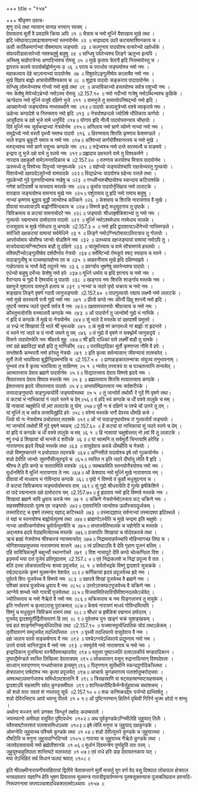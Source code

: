 +++
title = "१५७"

+++
श्रीकृष्ण उवाच-  
शृणु राधे तथा न्यासान् यानाह भगवान् स्वयम् ।  
देवायताय मूर्तौ वै प्रवदामि क्रिया अपि ॥१ ॥
चैत्राय च नमो मूर्ध्नि वैशाखाय मुखे तथा ।  
हृदि ज्येष्ठायाऽऽषाढाश्रावणाभ्यां स्तनयोर्नमः ॥२ ॥
भाद्रपदाय उदरे कट्यामाश्विनकाय च ।  
ऊर्वोः कार्तिकमार्गाभ्यां पौषमाघाय जङ्घयोः ॥३ ॥
फल्गुनाय पादयोश्च वत्सरेभ्यो दक्षोर्ध्वके ।  
संवत्परीडावत्सरेभ्यो नमश्चतुर्षु बाहुषु ॥४ ॥
सन्धिषु पर्वतेभ्यश्च लिङ्गे ऋतुभ्य इत्यपि ।  
अस्थिषु चाहोरात्रेभ्यः क्षणादिभ्यश्च रोमसु ॥५ ॥
मुखे कृताय त्रेतायै हृदि नितम्बयोस्तु च ।  
द्वापराय कलये पादयोर्बाह्वोर्मनुभ्य उ ॥६ ॥
पराय च परार्धाय जङ्घयोश्च नमो नमः ।  
महाकल्पाय देहे चाऽयनाभ्यां पादयोर्नमः ॥७ ॥
विषुवतेऽङ्गुलीष्वेव कालायैव नमो नमः ।  
मुखे विप्राय बाह्वोः क्षत्रायोर्वोर्वैश्यकाय च ॥८ ॥
शूद्राय पादयोः सङ्कराय पादाग्रयोर्नमः ।  
सन्धिषु लोमजेभ्यश्च गोभ्यो नमो मुखे तथा ॥९ ॥
अजाविकाभ्यो हस्तयोश्च सर्वत्र पशुभ्यो नमः ।  
नमः केशेषु मेघेभ्योऽभ्रेभ्यो नमोऽस्य रोमसु ॥2.157.१० ॥
नमो नदीभ्यो गात्रेषु नमोऽब्धिभ्यश्च कुक्षिके ।  
ऋग्वेदाय नमो मूर्ध्नि यजुषे दक्षिणे भुजे ॥११ ॥
वामभुजे तु सामायोपनिषद्भ्यो नमो हृदि ।  
आख्यानेभ्यो जङ्घयोश्च नाभावथर्वणे नमः ॥१२॥
पादयोः कल्पसूत्रेभ्यो वक्त्रे व्याकृतये नमः ।  
ऊहेभ्यः कण्ठदेशे च निरुक्ताय नमो हृदि ॥१३ ॥
नेत्रयोश्छन्दसे ज्योतिषे भौतिकाय कर्णयोः ।  
आयुर्वेदाय च दक्षे भुजे वामे धनुर्विदे ॥१४॥
योगाय हृदि नीत्यै पादयोस्तन्त्राय चौष्ठयोः ।  
दिवे मूर्ध्नि नमः सूर्यचन्द्राभ्यां नेत्रयोर्नमः ॥१५॥
अनिलाय नमो घ्राणे व्योम्ने नाभ्यां नमो नमः ।  
समुद्रेभ्यो नमो वस्तौ पृथ्प्यै नमश्च पादयो ॥१६ ॥
हिरण्मयाय शिरसि कृष्णाय केशमण्डले ।  
भाले रुद्राय भ्रूकुटौ यमाय च नमो नमः ॥१७॥
अश्विभ्यां कर्णयोर्वैश्वानरस्य च नमो मुखे ।  
मरुद्भ्यश्च नमो घ्राणे वसुभ्यः कण्ठके नमः ॥१८॥
रुद्रेभ्यश्च नमो दन्ते सरस्वत्यै च वाङमये ।  
इन्द्राय तु भुजे दक्षे वामे तु वलये नमः ॥१९॥
प्रह्लादाय दक्षस्तने वामे तु विश्वकर्मणे ।  
नारदाय दक्षकुक्षौ वामेऽनन्तादिकाय च ॥2.157.२० ॥
वरुणाय करयोश्च मित्राय पादयोर्नमः ।  
ऊरुमध्ये तु विश्वेभ्यः पितृभ्यो जानुमध्यके ॥२१ ॥
यज्ञेभ्यो जङ्घयोश्चापि राक्षसेभ्यस्तु गुल्फयोः ।  
पिशाचेभ्यो दक्षपादेऽसुरेभ्यो वामपादके ॥२२॥
विद्याध्रेभ्यः पादयोश्च ग्रहेभ्यः पत्तले तथा ।  
गुह्यकेभ्यो गुदे पूतनादिभ्यश्च नखेषु च ॥२३ ॥
गन्धर्वेभ्यश्चौष्ठयोश्च स्कन्दाय कटिपार्श्वके ।  
गणेशं कटिपार्श्वे च मत्स्याय मस्तके नमः ॥२४॥
कूर्माय पादयोर्नृसिंहाय नमो ललाटके ।  
वाराहाय जङ्घयोश्च वामनाय मुखे नमः ॥२५॥
पर्शुरामाय तु हृदि नमो रामाय बाहुषु ।  
नाभ्यां कृष्णाय बुद्धाय बुद्धौ जान्वोश्च कल्किने ॥२६ ॥
केशवाय च शिरसि नारायणाय वै मुखे ।  
ग्रीवायां माधवायाऽपि बाह्वोर्गोविन्दकाय च ॥२७॥
विष्णवे हृद्ये मधुसूदनाय तु पृष्ठके ।  
त्रिविक्रमाय च कट्यां वामनायोदरे नमः ॥२८॥
जङ्घयोः श्रीधरहृषीकेशाभ्यां तु नमो नमः ।  
गुल्फयोः पद्मनाभाय दामोदराय पादयोः ॥२९ ॥
मूर्ध्नि नमोऽश्वमेधाय नरमेधाय भालके ।  
राजसूयाय च मुखे गोमेधाय तु कण्ठके ॥2.157.३ ० ॥
नमो हृदि द्वादशायाऽधीनेभ्यो नाभिमण्डले ।  
सर्वजिते दक्षकट्यां वामायां सर्वमेधिने ॥३ १ ॥
लिङ्गे नमोऽग्निष्टोमायाऽतिरात्राय तु गोलयोः ।  
आप्तोर्यामाय चोर्वोश्च जान्वोः षोडशिने नमः ॥३२ ॥
उतथ्याय दक्षजङ्घायां वामायां नमोऽपि तु ।  
वाजपेयायात्यग्निष्टोमाय बाहौ तु दक्षिणे ॥३३ ॥
चातुर्मास्याय च वामे सौत्रामणये हस्तयोः ।  
पश्विष्टीभ्योऽङ्गुलीष्वेव दर्शपौर्णाय नेत्रयोः ॥३४॥
सर्वेष्टिभ्यो रोमकूपे वषट् स्वाहाय च स्तने ।  
पादाङ्गुलीषु च पञ्चमहायज्ञेभ्य एव च ॥३५ ॥
आहवनीयाय मुखे हृदि दक्षिणवह्नये ।  
गार्हपत्याय च नाभौ वेद्यै तदुत्तरे नमः ॥३ ६ ॥
प्रवर्ग्याय भूषणेषु सवनेभ्यश्च पादयोः ।  
एधेभ्यो बाहुषु दर्भेभ्यः केशेषु नमो हरेः ॥३७॥
मूर्ध्नि धर्माय च हृदि ज्ञानाय च नमो नमः ।  
वैराग्याय च गुह्ये वै ऐश्वर्याय तु पादयोः ॥३८ ॥
खङ्गाय नमः शिरसि शार्ङ्गाय मस्तके नमः ।  
दक्षभुजे मूशलाय वामभुजे हलाय च ॥३९ ॥
नाभ्यां च जठरे पृष्ठे चक्राय च नमो नमः ।  
शङ्खाय लिङ्गे वृषणे गदायै जानुजङ्घयोः ॥2.157.४० ॥
पादगुल्फयोः पद्माय लक्ष्म्यै नमो ललाटके ।  
नमो मुखे सरस्वत्यै रत्यै गुह्ये नमो नमः ॥४१ ॥
प्रीत्यै कण्ठे नमः कीर्त्यै दिक्षु शान्त्यै नमो हृदि ।  
तुष्ट्यै नमश्च जठरे पुष्ट्यै सर्वत्र वै नमः ॥४२॥
दक्षवामस्तनयोः श्रीवत्साय च नमो नमः ।  
कौस्तुभायोरसि वनमालायै कण्ठके नमः ॥४३ ॥
ओं पादयोर्नं तु जान्वोमों गुह्ये भं नाभिके ।  
गं हृदि वं कण्ठके तें मुखे वा नेत्रयोर्नमः ॥४४॥
सुं भाले दें मस्तके वां दक्षपार्श्वे यमुत्तरे ।  
अं रन्ध्रे नां शिखायां दिं भाले श्रीं भृमध्यके ॥४५ ॥
कं मुखे ष्णं कण्ठमध्ये नां बाह्वोः रां हृदन्तरे ।  
यं स्तने णां जठरे च यं नाभौ जघने तु पम् ॥४६ ॥
तं गुह्ये यें वृषणे नं सक्थ्नोर्मं जानुकद्वये ।  
विसर्गः पादयोश्चेति नमः श्रीहरये मुहुः ॥४७॥
श्रीं हृदि राधिकां वामे लक्ष्मीं बाहौ तु वामके ।  
रमां दक्षे ब्रह्मविद्यां बाहौ हृदि तु माणिकीम् ॥४८॥
पराविद्यादिका मूर्तौ कृष्णान्ता नौमि वै हरेः ।  
सन्तोषायैः कम्भरायै नमो हरेस्तु नेत्रयोः ॥४९ ॥
इति कृत्वा सर्वन्यासान् जीवन्यासं ततश्चरेत् ।  
मूर्तौ तेजो भावयित्वा बुद्धीन्द्रियमनांसि च ॥2.157.५ ० ॥
प्राणाहङ्कारतन्मात्राः संयुज्य तनुभावनाम् ।  
पुम्भावं तत्र वै कृत्वा भावयित्वा तु साक्षिणम् ॥५ १ ॥
न्यसेत् तत्त्वत्रयं वा च पञ्चतत्त्वानि सन्यसेत् ।  
आत्मतत्त्वाय देवाय ब्रह्मणे पादयोर्नमः ॥५ २॥
विद्यातत्त्वाय देवाय विष्णवे हृदये नमः ।  
शिवतत्त्वाय देवाय शिवाय मस्तके नमः ॥५ ३ ॥
ब्रह्मतत्त्वाय शिरसि मायातत्त्वाय कण्ठके ।  
ईशतत्त्वाय हृदये जीवतत्त्वाय पादयोः ॥५ ४॥
अन्तर्यामिप्रतत्त्वाय नमः सर्वशरीरके ।  
तत्पादाङ्गुष्ठयोः सङ्गुल्फयोर्वि जङ्घयोस्तथा ॥५ ५ ॥
तुं जान्वोर्वं तथोर्वोः रें गुदें णिं वृषणे तथा।  
यं कट्यां भं नाभिकायां गं जठरे स्तने च देम्॥५६॥
वं हदि स्यं कण्ठके च धीं वक्त्रे तालुके च मम् ।  
हिं नासायां चक्षुषोधिं यों भ्र्वां ललाटके तु योम् ॥५७॥
पूर्वे नः षं दक्षिणे च पश्चे चों उत्तरे तु दम् ।  
यां मूर्ध्नि त् च सर्वत्र तत्सवितुर्हृदि हरेः ॥५८॥
वरेण्यं मस्तके भर्गो देवस्य धीमहि कचे ।  
धियो यो नः नेत्रयोश्च प्रचोदयात् तदस्रके ॥५९॥
ओं नां पादाङ्गुष्ठयोश्च रां गुल्फयोर्यं जङ्घयोः ।  
णां जान्वोर्यं तथोर्वो र्विं गुदे वृषणे घ्मकम् ॥2.157.६० ॥
हें कट्यां वां नाभिकायां सुं जठरे स्तने च देम् ।  
वां हृदि यं कण्ठके च धीं वक्त्रे तालुके च मम् ॥६ १ ॥
हिं नासायां चक्षुषोस्तत् नो भ्र्वां विं तु ललाटके ।  
ष्णुं रन्ध्रे प्रं शिखायां चों मानसे दं शरीरके ॥६ २॥
यां चात्मनि त् सर्वमूर्तौ चिन्तयामि हरेरिह ।  
नारायणाय हृदये विद्महे मस्तके तथा ॥६३ ॥
वासुदेवाय कवचे धीमहीति च नेत्रयोः ।  
तन्नो विष्णुश्चान्तरे न प्रचोदयात तदस्त्रके ॥६४॥
अग्निमीले पादयोश्च इषे त्वो गुल्कयोर्नमः ।  
शन्नो देवीति जान्वोः सुपर्णोसीत्यूरुद्वये च ॥६५॥
स्वस्ति न इति जठरे दीर्घायु त्वेति वै हृदि ।  
श्रीश्च ते इति कण्ठे च त्रातारमिति वक्त्रके ॥६६॥
त्र्यम्बकमिति स्तनयोर्नेत्रयोश्च नमो नमः ।  
मूर्धानमिति वै मूर्ध्नि नारायणाय ते नमः ॥६७॥
ओं केशवाय नमो मूर्ध्नि मुखे नारायणाय नम् ।  
ग्रीवायां मों माधवाय भं गोविन्दाय कण्ठके ॥६८॥
पृष्ठे गं विष्णवे वं कुक्षौ मधुसूदनाय च ।  
तें कट्यां त्रिविक्रमाय जङ्घयोर्वामनाय वाम् ॥६९॥
सुं गुह्ये श्रीधरायेति दें गुल्फे हृषीकेशिने ।  
वां पादे पद्मनाभाय दक्षे दामोदराय यम् ॥2.157.७०॥
हुं हृदयाय नमो हृदि विष्णवे मस्तके नमः ।  
शिखायां ब्रह्मणे चापि ध्रुवाय कवचे नमः ॥७ १ ॥
चक्रिणे नेत्रयोर्नमोऽस्त्राय फट् चक्रिणे नमः ।  
सहस्रशीर्षपादयोः पूरुष एव जङ्घयोः ॥७२॥
एतावानिति जान्वोश्च ऊर्वोस्त्रपादूर्ध्वकम् ।  
तस्मादिराट् च वृषणे तस्माद् यज्ञाद् कटिस्थले ॥७३ ॥
तस्माद्यज्ञात् सर्वनाभ्यां तस्मादश्वा हृदिस्थले ।  
तं यज्ञं च स्तनयोश्च बाह्वोर्यत्पुरुषं तथा ॥७४॥
ब्राह्मणोऽस्येति च मुखे चन्द्रमा इति चक्षुषोः ।  
नाभ्या आसीत्कर्णयोश्च भ्रुवोर्यत्पुरुषेति च ॥७५॥
सप्तास्येतिभालके च यज्ञेनेति च मस्तके ।  
अद्भ्यश्च हदये वेदाहमित्येतच्च मस्तके ॥७६॥
प्रजापतिः शिखायां च योदेवकवचे तथा ।  
ऋचं ब्राह्मं नेत्रयोश्च श्रीश्चास्त्रं न्यासमाचरेत् ॥७७॥
निद्रामावाहयेच्चापि मोहिन्यागच्छ तिष्ठ च ।  
भोगिशय्याप्रसुप्तस्य नारायणस्य शासने ॥७८॥
त्वं प्रतिष्ठाऽसि वै देवि गृहाण पूजनं बलिम् ।  
एहि सावित्रिकामूर्ते चक्षुर्भ्यो स्थानगोचरे ॥७९ ॥
विश नासापुटे देवि कण्ठे चोत्कण्ठिता विश ।  
इदमर्घ्यं मया दत्तं पूजेयं प्रतिगृह्यताम् ॥2.157.८ ०॥
एवं निद्राकलशे च निद्रां प्रपूज्य वै ततः ।  
बलिं दत्त्वा लोकपालादिभ्यः शय्यां प्रपूजयेत् ॥८ १ ॥
सर्वतोभद्रके विष्णुं द्वादशारे सुचक्रके ।  
पद्मेऽष्टदलके कृष्णं मूलमन्त्रेण वेशयेत् ॥८२॥
कर्णिकायां हृदयं प्रपूजयेच्च ह्रदे नमः ।  
पूर्वपत्रे शिरः पूजयेच्च वै विष्णवे नमः ॥८३ ॥
दक्षपत्रे शिखां पूजयेच्च वै ब्रह्मणे नमः ।  
पश्चिमं कवचं पूजयेच्च ध्रुवाय वै नमः ॥८५८॥
उत्तरेऽस्त्रम्फटपूजयेच्च वै चक्रिणे नमः ।  
आग्नेये शम्भवे नमो गायत्रीं पूजयेत्तथा ॥८५॥
विजयामितिसावित्रीमीशानदलकेऽर्चयेत् ।  
ज्योतिरूपाय च नमो नैर्ऋते वै नमो नमः ॥८६॥
चक्रिरूपाय च नमः पिङ्गलास्त्रं तु वायुके ।  
इति गर्भावरणं च कृत्वाऽरासु पुराक्रमात् ॥८७॥
केशवं नारायणं माधवं गोविन्दमित्यपि ।  
विष्णुं च मधुसूदनं त्रिविक्रमं वामनं तथा ॥८८॥
श्रीधरं च हृषीकेशं पद्मनाभं दमोदरम् ।  
पूजयेद् द्वादशमूर्तीर्द्वितीयावरणं हि तत् ॥८ ९॥
पूर्वतश्च पुनः खङ्गं चक्रं सुशङ्खकम् ।  
पद्मं हलं शार्ङ्गमग्निमूर्त्यधिपतिकं तथा ॥2.157.९० ॥
यजमानमूर्त्यधिपतिकं चोग्रं तथाऽर्ककम् ।  
तृतीयावरणं सम्पूजयेत् तदधिपाँस्ततः ॥९१ ॥
पृथ्व्यै तदधिपतये वासुदेवाय वै नमः ।  
दक्षे जलाय पतये सङ्कर्षणाय वै नमः ॥९२ ॥
पश्चेऽग्नयेऽधिपतये प्रद्युम्नाय नमो नमः ।  
उत्तरे वायवे चानिरुद्धाय वै नमो नमः ॥९३ ॥
स्वमूर्तये नमो नारायणाय च नमो नमः ।  
इन्द्रादिकान् पूजयित्वा वस्त्रैर्देवमाच्छादयेत् ॥९४॥
स्तुत्वा पुष्पाञ्जलिं दत्वाऽवकीर्य मण्डपादिकान ।  
पुष्पाद्यैर्मण्डले स्वस्ति लिखित्वा देवतात्रयम् ॥९५॥
लोकपालान् वसून् रुद्रानादित्यान् विश्वदेवताः ।  
साध्यान् मरुद्गणान् गन्धर्वाप्सरस इत्यमून्॥९६॥
पितृगणान् सुतीर्थानि स्कन्ददुर्गादिकाँस्तथा ।  
क्षेत्रपालान् पार्षदांश्च नमः कृत्वा प्रपूजयेत् ॥९७॥
आचार्यः कुण्डमागत्य पलाशोदुम्बरोद्भवाः ।  
अश्वत्थाऽपामार्गजाश्च समिधोऽष्टशतानि वै ॥९८॥
त्रिसहस्राणि वा षट्सहस्राण्यष्टसहस्रकम् ।  
द्वादशाऽपि सहस्राणि रक्षेत् कुण्डसमीपतः ॥९९॥
शान्तिकपौष्टिकैर्मन्त्रैर्जुहुयाच्च यथांशकम् ।  
ओं शन्नो वातः पवतां शं नस्तपतु सूर्यः ॥2.157.१० ०॥
शन्नः कनिष्क्रदद्देवः पर्जन्यो ह्यभिवर्षतु ।  
शन्नो देविरभिष्टय आपो भवन्तु पीतये ॥१ ० १॥
ओं पुष्टिनरण्वान् क्षितिर्न पृथिवी गिरिर्न भुज्मः क्षोदो न शम्भुः ।  
अथोना मज्जन् सर्गः प्रणक्तः सिन्धुर्न तक्षोदः कदम्बरातो ।  
जयस्फानो अमीवहा वसुवित पुष्टिवर्धनः ॥१०२॥
अथ पूर्वकुण्डकेऽग्निमीलेहि जुहुयात् तिलैः ।  
यवैश्चाष्टोत्तरशतं पलाशसमिधाऽथवा ॥१०३॥
इषे त्वेति मनुना च जुहुयाद् दक्षकुण्डके ।  
ओमग्नेति जुहुयाच्च पश्चिमे कुण्डके तथा ॥१ ०४॥
शन्नो देवीत्युत्तरे कुण्डके च जुहुयात्तथा ।  
वौषटिति च मनुना जुहुयादग्निदिग्भवे ॥१०५॥
गायत्र्या च जुहुयाच्च नैर्ऋते कुण्डके तथा ।  
जातवेदसवायव्ये नमो ब्रह्मेतीशानके ॥१ ०६॥
मूर्धानं दिवमन्त्रेण पूर्णाहुतिं ततः परम् ।  
जुहुयुश्चाहुतिपाता शान्तिघटे मतास्तदा ॥१ ०७॥
एवं राधे हरिः प्राह देवायतनकाय यत् ।  
मया तेऽभिहितं सर्व विधानं फलदं श्रवात् ॥१०८॥
    
इति श्रीलक्ष्मीनारायणीयसंहितायां द्वितीये त्रेतासन्ताने मूर्तौ मासर्तु युग वर्ण वेद वसु दिक्पाल लोकपाल क्षेत्रपाल भगवदवतार यज्ञाग्नि हेति भूषण प्रियातत्त्व मूलमन्त्र गायत्रीद्वयार्पणमन्त्र पुरुषसूक्तन्यास पूजाबलिप्रदान हवनादि-  
निरूपणनामा सप्तपञ्चाशदधिकशततमोऽथ्यायः ॥१५७ ॥
    
